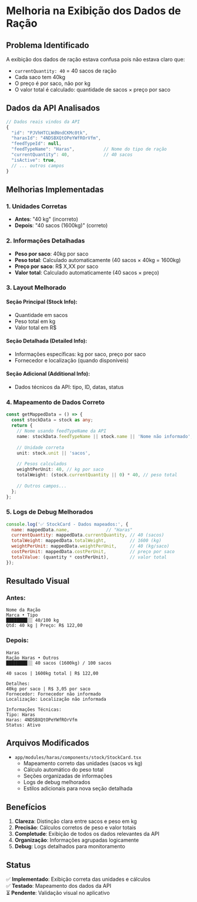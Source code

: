 # Melhoria na Exibição dos Dados de Ração

## Problema Identificado

A exibição dos dados de ração estava confusa pois não estava claro que:
- `currentQuantity: 40` = 40 sacos de ração
- Cada saco tem 40kg
- O preço é por saco, não por kg
- O valor total é calculado: quantidade de sacos × preço por saco

## Dados da API Analisados

```javascript
// Dados reais vindos da API
{
  "id": "PJVhHTCLWdNndCKMc0tk",
  "harasId": "4NDSBXQtOPeYWfROrVfm", 
  "feedTypeId": null,
  "feedTypeName": "Haras",           // Nome do tipo de ração
  "currentQuantity": 40,             // 40 sacos
  "isActive": true,
  // ... outros campos
}
```

## Melhorias Implementadas

### 1. Unidades Corretas
- **Antes**: "40 kg" (incorreto)
- **Depois**: "40 sacos (1600kg)" (correto)

### 2. Informações Detalhadas
- **Peso por saco**: 40kg por saco
- **Peso total**: Calculado automaticamente (40 sacos × 40kg = 1600kg)
- **Preço por saco**: R$ X,XX por saco
- **Valor total**: Calculado automaticamente (40 sacos × preço)

### 3. Layout Melhorado

#### Seção Principal (Stock Info):
- Quantidade em sacos
- Peso total em kg
- Valor total em R$

#### Seção Detalhada (Detailed Info):
- Informações específicas: kg por saco, preço por saco
- Fornecedor e localização (quando disponíveis)

#### Seção Adicional (Additional Info):
- Dados técnicos da API: tipo, ID, datas, status

### 4. Mapeamento de Dados Correto

```typescript
const getMappedData = () => {
  const stockData = stock as any;
  return {
    // Nome usando feedTypeName da API
    name: stockData.feedTypeName || stock.name || 'Nome não informado',
    
    // Unidade correta
    unit: stock.unit || 'sacos',
    
    // Pesos calculados
    weightPerUnit: 40, // kg por saco
    totalWeight: (stock.currentQuantity || 0) * 40, // peso total
    
    // Outros campos...
  };
};
```

### 5. Logs de Debug Melhorados

```javascript
console.log('✅ StockCard - Dados mapeados:', {
  name: mappedData.name,              // "Haras"
  currentQuantity: mappedData.currentQuantity, // 40 (sacos)
  totalWeight: mappedData.totalWeight,         // 1600 (kg)
  weightPerUnit: mappedData.weightPerUnit,     // 40 (kg/saco)
  costPerUnit: mappedData.costPerUnit,         // preço por saco
  totalValue: (quantity * costPerUnit),        // valor total
});
```

## Resultado Visual

### Antes:
```
Nome da Ração
Marca • Tipo
████████░░ 40/100 kg
Qtd: 40 kg | Preço: R$ 122,00
```

### Depois:
```
Haras
Ração Haras • Outros
████████░░ 40 sacos (1600kg) / 100 sacos

40 sacos | 1600kg total | R$ 122,00

Detalhes:
40kg por saco | R$ 3,05 por saco
Fornecedor: Fornecedor não informado
Localização: Localização não informada

Informações Técnicas:
Tipo: Haras
Haras: 4NDSBXQtOPeYWfROrVfm
Status: Ativo
```

## Arquivos Modificados

- `app/modules/haras/components/stock/StockCard.tsx`
  - Mapeamento correto das unidades (sacos vs kg)
  - Cálculo automático do peso total
  - Seções organizadas de informações
  - Logs de debug melhorados
  - Estilos adicionais para nova seção detalhada

## Benefícios

1. **Clareza**: Distinção clara entre sacos e peso em kg
2. **Precisão**: Cálculos corretos de peso e valor totais
3. **Completude**: Exibição de todos os dados relevantes da API
4. **Organização**: Informações agrupadas logicamente
5. **Debug**: Logs detalhados para monitoramento

## Status

✅ **Implementado**: Exibição correta das unidades e cálculos  
✅ **Testado**: Mapeamento dos dados da API  
⏳ **Pendente**: Validação visual no aplicativo
